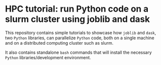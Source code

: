 # HPC tutorial: run Python code on a slurm cluster using joblib and dask

This repository contains simple tutorials to showcase how `joblib` and `dask`, two `Python` libraries,
can parallelize `Python` code, both on a single machine and on a distributed computing cluster such as slurm.

It also contains standalone `bash` commands that will install the necessary `Python` libraries/development environment.
